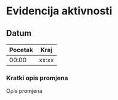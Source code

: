 # Evidencija aktivnosti

## Datum
Pocetak | Kraj
------- | ----
00:00   | xx:xx
### Kratki opis promjena
Opis promjena